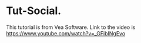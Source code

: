 # Tut-Social. 

This tutorial is from Vea Software. Link to the video is https://www.youtube.com/watch?v=_GFibINgEvo
